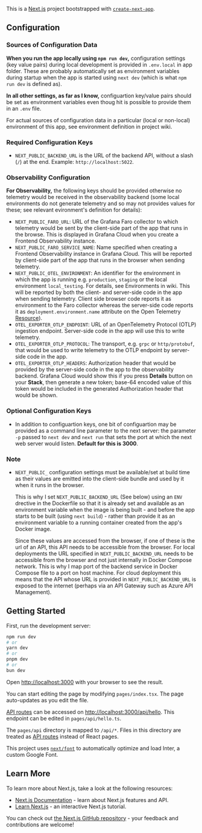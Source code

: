 This is a [Next.js](https://nextjs.org/) project bootstrapped with [`create-next-app`](https://github.com/vercel/next.js/tree/canary/packages/create-next-app).

## Configuration

### Sources of Configuration Data

**When you run the app locally using `npm run dev`,** configuration settings (key value pairs) during local development is provided in `.env.local` in app folder. These are probably automatically set as environment variables during startup when the app is started using `next dev` (which is what `npm run dev` is defined as).

**In all other settings, as far as I know,** configuartion key/value pairs should be set as environment variables even thoug hit is possible to provide them in an `.env` file.

For actual sources of configuration data in a particular (local or non-local) environment of this app, see environment definition in project wiki.

### Required Configuration Keys

- `NEXT_PUBLIC_BACKEND_URL` is the URL of the backend API, without a slash (`/`) at the end.
  Example: `http://localhost:5022`.

### Observability Configuration

**For Observability,** the following keys should be provided otherwise no telemetry would be received in the observability backend (some local environments do not generate telemetry and so may not provides values for these; see relevant evironment's definition for details):

- `NEXT_PUBLIC_FARO_URL`: URL of the Grafana Faro collector to which telemetry would be sent by the client-side part of the app that runs in the browse. This is displayed in Grafana Cloud when you create a Frontend Observability instance.
- `NEXT_PUBLIC_FARO_SERVICE_NAME`: Name specified when creating a Frontend Observability instance in Grafana Cloud. This will be reported by client-side part of the app that runs in the browser when sending telemetry.
- `NEXT_PUBLIC_OTEL_ENVIRONMENT`: An identifier for the environment in which the app is running e.g. `production`, `staging` or the local environment `local_testing`. For details, see Environments in wiki.
  This will be reported by both the client- and server-side code in the app when sending telemetry. Client side browser code reports it as environment to the Faro collector whereas the server-side code reports it as `deployment.environment.name` attribute on the Open Telemetry [Resource](https://opentelemetry.io/docs/specs/semconv/resource/deployment-environment/)).
- `OTEL_EXPORTER_OTLP_ENDPOINT`: URL of an OpenTelemetry Protocol (OTLP) ingestion endpoint. Server-side code in the app will use this to write telemetry.
- `OTEL_EXPORTER_OTLP_PROTOCOL`: The transport, e.g. `grpc` or `http/protobuf`, that would be used to write telemetry to the OTLP endpoint by server-side code in the app.
- `OTEL_EXPORTER_OTLP_HEADERS`: Authorization header that would be provided by the server-side code in the app to the observability backend. Grafana Cloud would show this if you press **Details** button on your **Stack**, then generate a new token; base-64 encoded value of this token would be included in the generated Authorization header that would be shown.

### Optional Configuration Keys

- In addition to configuartion keys, one bit of configuartion may be provided as a command line parameter to the next server: the parameter `-p` passed to `next dev` and `next run` that sets the port at which the next web server would listen. **Default for this is 3000**.

### Note

- `NEXT_PUBLIC_` configuration settings must be available/set at build time as their values are emitted into the client-side bundle and used by it when it runs in the browser.

  This is why I set `NEXT_PUBLIC_BACKEND_URL` (See below) using an `ENV` drective in the Dockerfile so that it is already set and available as an environment variable when the image is being built - and before the app starts to be built (using `next build`) - rather than provide it as an environment variable to a running container created from the app's Docker image.

  Since these values are accessed from the browser, if one of these is the url of an API, this API needs to be accessible from the browser. For local deployments the URL specified in `NEXT_PUBLIC_BACKEND_URL` needs to be accessible from the browser and not just internally in Docker Compose network. This is why I map port of the backend service in Docker Compose file to a port on host machine. For cloud deployment this means that the API whose URL is provided in `NEXT_PUBLIC_BACKEND_URL` is exposed to the internet (perhaps via an API Gateway such as Azure API Management).

## Getting Started

First, run the development server:

```bash
npm run dev
# or
yarn dev
# or
pnpm dev
# or
bun dev
```

Open [http://localhost:3000](http://localhost:3000) with your browser to see the result.

You can start editing the page by modifying `pages/index.tsx`. The page auto-updates as you edit the file.

[API routes](https://nextjs.org/docs/api-routes/introduction) can be accessed on [http://localhost:3000/api/hello](http://localhost:3000/api/hello). This endpoint can be edited in `pages/api/hello.ts`.

The `pages/api` directory is mapped to `/api/*`. Files in this directory are treated as [API routes](https://nextjs.org/docs/api-routes/introduction) instead of React pages.

This project uses [`next/font`](https://nextjs.org/docs/basic-features/font-optimization) to automatically optimize and load Inter, a custom Google Font.

## Learn More

To learn more about Next.js, take a look at the following resources:

- [Next.js Documentation](https://nextjs.org/docs) - learn about Next.js features and API.
- [Learn Next.js](https://nextjs.org/learn) - an interactive Next.js tutorial.

You can check out [the Next.js GitHub repository](https://github.com/vercel/next.js/) - your feedback and contributions are welcome!
